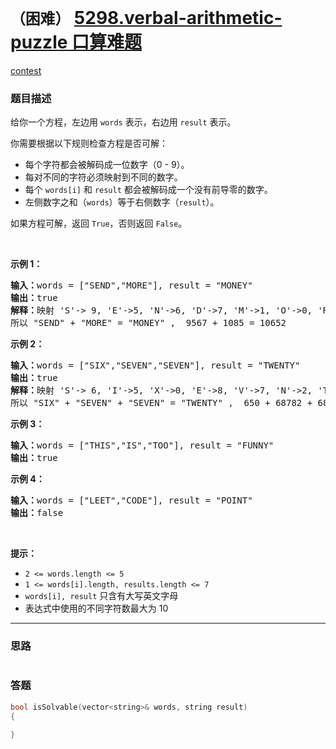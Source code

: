 # `（困难）` [5298.verbal-arithmetic-puzzle 口算难题](https://leetcode-cn.com/problems/verbal-arithmetic-puzzle/)

[contest](https://leetcode-cn.com/contest/weekly-contest-169/problems/verbal-arithmetic-puzzle/)

### 题目描述
<p>给你一个方程，左边用&nbsp;<code>words</code>&nbsp;表示，右边用&nbsp;<code>result</code> 表示。</p>

<p>你需要根据以下规则检查方程是否可解：</p>

<ul>
	<li>每个字符都会被解码成一位数字（0 - 9）。</li>
	<li>每对不同的字符必须映射到不同的数字。</li>
	<li>每个 <code>words[i]</code> 和 <code>result</code>&nbsp;都会被解码成一个没有前导零的数字。</li>
	<li>左侧数字之和（<code>words</code>）等于右侧数字（<code>result</code>）。&nbsp;</li>
</ul>

<p>如果方程可解，返回&nbsp;<code>True</code>，否则返回&nbsp;<code>False</code>。</p>

<p>&nbsp;</p>

<p><strong>示例 1：</strong></p>

<pre><strong>输入：</strong>words = ["SEND","MORE"], result = "MONEY"
<strong>输出：</strong>true
<strong>解释：</strong>映射 'S'-&gt; 9, 'E'-&gt;5, 'N'-&gt;6, 'D'-&gt;7, 'M'-&gt;1, 'O'-&gt;0, 'R'-&gt;8, 'Y'-&gt;'2'
所以 "SEND" + "MORE" = "MONEY" ,  9567 + 1085 = 10652</pre>

<p><strong>示例 2：</strong></p>

<pre><strong>输入：</strong>words = ["SIX","SEVEN","SEVEN"], result = "TWENTY"
<strong>输出：</strong>true
<strong>解释：</strong>映射 'S'-&gt; 6, 'I'-&gt;5, 'X'-&gt;0, 'E'-&gt;8, 'V'-&gt;7, 'N'-&gt;2, 'T'-&gt;1, 'W'-&gt;'3', 'Y'-&gt;4
所以 "SIX" + "SEVEN" + "SEVEN" = "TWENTY" ,  650 + 68782 + 68782 = 138214</pre>

<p><strong>示例 3：</strong></p>

<pre><strong>输入：</strong>words = ["THIS","IS","TOO"], result = "FUNNY"
<strong>输出：</strong>true
</pre>

<p><strong>示例 4：</strong></p>

<pre><strong>输入：</strong>words = ["LEET","CODE"], result = "POINT"
<strong>输出：</strong>false
</pre>

<p>&nbsp;</p>

<p><strong>提示：</strong></p>

<ul>
	<li><code>2 &lt;= words.length &lt;= 5</code></li>
	<li><code>1 &lt;= words[i].length,&nbsp;results.length&nbsp;&lt;= 7</code></li>
	<li><code>words[i], result</code>&nbsp;只含有大写英文字母</li>
	<li>表达式中使用的不同字符数最大为&nbsp;10</li>
</ul>


---
### 思路
```
```



### 答题
``` C++
bool isSolvable(vector<string>& words, string result) 
{

}
```




